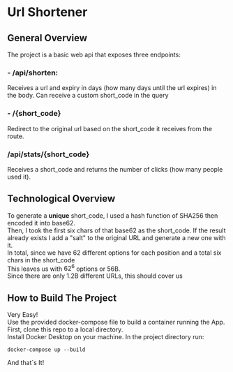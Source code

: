 # Url Shortener

## General Overview

The project is a basic web api that exposes three endpoints:  
### - /api/shorten:
Receives a url and expiry in days (how many days until the url expires) in the body.
Can receive a custom short_code in the query

### - /{short_code}
Redirect to the original url based on the short_code it receives from the route.

### /api/stats/{short_code}
Receives a short_code and returns the number of clicks (how many people used it).

## Technological Overview

To generate a **unique** short_code, I used a hash function of SHA256 then encoded it into base62.   
Then, I took the first six chars of that base62 as the short_code.
If the result already exists I add a "salt" to the original URL and generate a new one with it.  
In total, since we have 62 different options for each position and a total six chars in the short_code  
This leaves us with $62^6$ options or 56B.  
Since there are only 1.2B different URLs, this should cover us


## How to Build The Project

Very Easy!  
Use the provided docker-compose file to build a container running the App.  
First, clone this repo to a local directory.  
Install Docker Desktop on your machine.
In the project directory run: 
```
docker-compose up --build
```
And that`s It!
  
